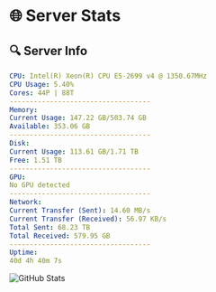 # 🌐 Server Stats
## 🔍 Server Info
```yaml
CPU: Intel(R) Xeon(R) CPU E5-2699 v4 @ 1350.67MHz
CPU Usage: 5.40%
Cores: 44P | 88T
-----------------------------------
Memory:
Current Usage: 147.22 GB/503.74 GB
Available: 353.06 GB
-----------------------------------
Disk:
Current Usage: 113.61 GB/1.71 TB
Free: 1.51 TB
-----------------------------------
GPU:
No GPU detected
-----------------------------------
Network:
Current Transfer (Sent): 14.60 MB/s
Current Transfer (Received): 56.97 KB/s
Total Sent: 68.23 TB
Total Received: 579.95 GB
-----------------------------------
Uptime:
40d 4h 40m 7s
```
![GitHub Stats](https://img.shields.io/badge/Updated-2025-04-17_02:02:56-blue)